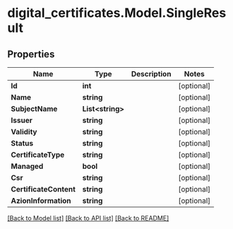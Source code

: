 # digital_certificates.Model.SingleResult

## Properties

Name | Type | Description | Notes
------------ | ------------- | ------------- | -------------
**Id** | **int** |  | [optional] 
**Name** | **string** |  | [optional] 
**SubjectName** | **List&lt;string&gt;** |  | [optional] 
**Issuer** | **string** |  | [optional] 
**Validity** | **string** |  | [optional] 
**Status** | **string** |  | [optional] 
**CertificateType** | **string** |  | [optional] 
**Managed** | **bool** |  | [optional] 
**Csr** | **string** |  | [optional] 
**CertificateContent** | **string** |  | [optional] 
**AzionInformation** | **string** |  | [optional] 

[[Back to Model list]](../README.md#documentation-for-models) [[Back to API list]](../README.md#documentation-for-api-endpoints) [[Back to README]](../README.md)

